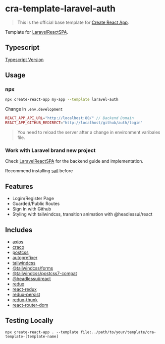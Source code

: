 # cra-template-laravel-auth

>This is the official base template for [Create React App](https://github.com/facebook/create-react-app).

Template for [LaravelReactSPA](https://laravelreactspa.santospierre.com).

## Typescript

[Typescript Version](https://www.npmjs.com/package/cra-template-ts-laravel-auth)

## Usage

### npx

```sh
npx create-react-app my-app --template laravel-auth
```
Change in `.env.development`

```php
REACT_APP_API_URL="http://localhost:80/" // Backend Domain
REACT_APP_GITHUB_REDIRECT="http://localhost/github/auth/login"
```

> You need to reload the server after a change in environment varibales file.

### Work with Laravel brand new project
Check [LaravelReactSPA](https://laravelreactspa.santospierre.com) for the backend guide and implementation.

Recommend installing [sail](https://laravel.com/docs/8.x/sail) before

## Features

- Login/Register Page
- Guarded/Public Routes
- Sign In with Github
- Styling with tailwindcss, transition animation with @headlessui/react

## Includes

- [axios](https://www.npmjs.com/package/axios)
- [craco](https://www.npmjs.com/package/@craco/craco)
- [postcss](https://www.npmjs.com/package/postcss)
- [autoprefixer](https://www.npmjs.com/package/autoprefixer)
- [tailwindcss](https://www.npmjs.com/package/tailwindcss)
- [@tailwindcss/forms](https://www.npmjs.com/package/@tailwindcss/forms)
- [@tailwindcss/postcss7-compat](https://www.npmjs.com/package/@tailwindcss/postcss7-compat)
- [@headlessui/react](https://www.npmjs.com/package/@headlessui/react)
- [redux](https://www.npmjs.com/package/reduxt)
- [react-redux](https://www.npmjs.com/package/react-redux)
- [redux-persist](https://www.npmjs.com/package/redux-persist)
- [redux-thunk](https://www.npmjs.com/package/redux-thunk)
- [react-router-dom](https://www.npmjs.com/package/react-router-dom)

## Testing Locally

```
npx create-react-app . --template file:../path/to/your/template/cra-template-[template-name]
```
